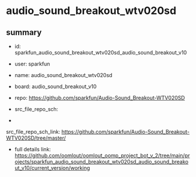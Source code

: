# audio_sound_breakout_wtv020sd
 
## summary 
* id: sparkfun_audio_sound_breakout_wtv020sd_audio_sound_breakout_v10
* user: sparkfun
* name: audio_sound_breakout_wtv020sd
* board: audio_sound_breakout_v10
* repo: https://github.com/sparkfun/Audio-Sound_Breakout-WTV020SD



* src_file_repo_sch: 
*
 src_file_repo_sch_link: https://github.com/sparkfun/Audio-Sound_Breakout-WTV020SD/tree/master/
* full details link: https://github.com/oomlout/oomlout_oomp_project_bot_v_2/tree/main/projects/sparkfun_audio_sound_breakout_wtv020sd_audio_sound_breakout_v10/current_version/working  







